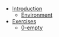- [Introduction](introduction.md)
    - [Environment](environment.md)
- [Exercises](exercises.md)
    - [0-empty](./exercises/0-empty.md)